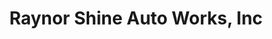 ---
title: "Raynor Shine Auto Works, Inc"
url: /clayton/raynor-shine-auto-works-inc/
shop: Autowerkstatt
---